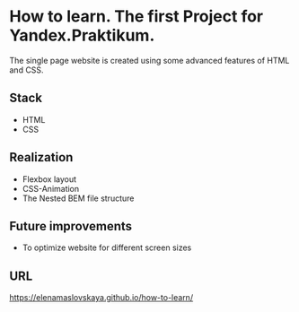 # How to learn. The first Project for Yandex.Praktikum.

The single page website is created using some advanced features of HTML and CSS.

## Stack

* HTML
* CSS

## Realization

* Flexbox layout
* CSS-Animation
* The Nested BEM file structure

## Future improvements 

* To optimize website for different screen sizes

## URL 

https://elenamaslovskaya.github.io/how-to-learn/
